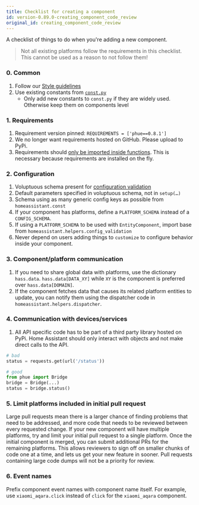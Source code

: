```yaml
---
title: Checklist for creating a component
id: version-0.89.0-creating_component_code_review
original_id: creating_component_code_review
---
```


A checklist of things to do when you're adding a new component.

> Not all existing platforms follow the requirements in this checklist. This cannot be used as a reason to not follow them!

### 0. Common

 1. Follow our [Style guidelines](development_guidelines.md)
 2. Use existing constants from [`const.py`](https://github.com/home-assistant/home-assistant/blob/dev/homeassistant/const.py)
    * Only add new constants to `const.py` if they are widely used. Otherwise keep them on components level

### 1. Requirements

 1. Requirement version pinned: `REQUIREMENTS = ['phue==0.8.1']`
 2. We no longer want requirements hosted on GitHub. Please upload to PyPi.
 3. Requirements should [only be imported inside functions](creating_component_deps_and_reqs.md). This is necessary because requirements are installed on the fly.

### 2. Configuration

 1. Voluptuous schema present for [configuration validation](development_validation.md)
 2. Default parameters specified in voluptuous schema, not in `setup(…)`
 3. Schema using as many generic config keys as possible from `homeassistant.const`
 4. If your component has platforms, define a `PLATFORM_SCHEMA` instead of a `CONFIG_SCHEMA`.
 5. If using a `PLATFORM_SCHEMA` to be used with `EntityComponent`, import base from `homeassistant.helpers.config_validation`
 6. Never depend on users adding things to `customize` to configure behavior inside your component.

### 3. Component/platform communication

 1. If you need to share global data with platforms, use the dictionary `hass.data`. `hass.data[DATA_XY]` while `XY` is the component is preferred over `hass.data[DOMAIN]`.
 2. If the component fetches data that causes its related platform entities to update, you can notify them using the dispatcher code in `homeassistant.helpers.dispatcher`.


### 4. Communication with devices/services

 1. All API specific code has to be part of a third party library hosted on PyPi. Home Assistant should only interact with objects and not make direct calls to the API.

```python
# bad
status = requests.get(url('/status'))

# good
from phue import Bridge
bridge = Bridge(...)
status = bridge.status()
```

### 5. Limit platforms included in initial pull request
Large pull requests mean there is a larger chance of finding problems that need to be addressed, and more code that needs to be reviewed between every requested change. If your new component will have multiple platforms, try and limit your initial pull request to a single platform. Once the initial component is merged, you can submit additional PRs for the remaining platforms. This allows reviewers to sign off on smaller chunks of code one at a time, and lets us get your new feature in sooner. Pull requests containing large code dumps will not be a priority for review.

### 6. Event names
Prefix component event names with component name itself. For example, use `xiaomi_aqara.click` instead of `click` for the `xiaomi_aqara` component.
